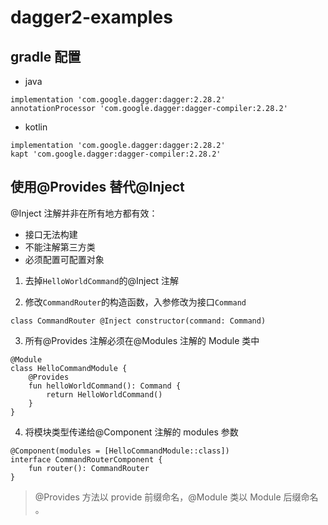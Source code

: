 # dagger2-examples

## gradle 配置

- java

```
implementation 'com.google.dagger:dagger:2.28.2'
annotationProcessor 'com.google.dagger:dagger-compiler:2.28.2'
```

- kotlin

```
implementation 'com.google.dagger:dagger:2.28.2'
kapt 'com.google.dagger:dagger-compiler:2.28.2'
```

## 使用@Provides 替代@Inject

@Inject 注解并非在所有地方都有效：

- 接口无法构建
- 不能注解第三方类
- 必须配置可配置对象

1. 去掉`HelloWorldCommand`的@Inject 注解

2. 修改`CommandRouter`的构造函数，入参修改为接口`Command`

```
class CommandRouter @Inject constructor(command: Command)
```

3. 所有@Provides 注解必须在@Modules 注解的 Module 类中

```
@Module
class HelloCommandModule {
    @Provides
    fun helloWorldCommand(): Command {
        return HelloWorldCommand()
    }
}
```

4. 将模块类型传递给@Component 注解的 modules 参数

```
@Component(modules = [HelloCommandModule::class])
interface CommandRouterComponent {
    fun router(): CommandRouter
}
```

> @Provides 方法以 provide 前缀命名，@Module 类以 Module 后缀命名 。
